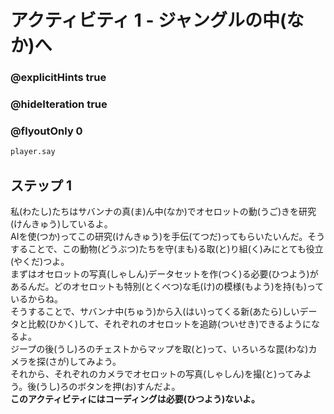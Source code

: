 # アクティビティ 1 - ジャングルの中(なか)へ

### @explicitHints true
### @hideIteration true 
### @flyoutOnly 0

```python
player.say
```

## ステップ 1
私(わたし)たちはサバンナの真(ま)ん中(なか)でオセロットの動(うご)きを研究(けんきゅう)しているよ。<br>
AIを使(つか)ってこの研究(けんきゅう)を手伝(てつだ)ってもらいたいんだ。そうすることで、この動物(どうぶつ)たちを守(まも)る取(と)り組(く)みにとても役立(やくだ)つよ。<br>
まずはオセロットの写真(しゃしん)データセットを作(つく)る必要(ひつよう)があるんだ。どのオセロットも特別(とくべつ)な毛(け)の模様(もよう)を持(も)っているからね。<br>
そうすることで、サバンナ中(ちゅう)から入(はい)ってくる新(あたら)しいデータと比較(ひかく)して、それぞれのオセロットを追跡(ついせき)できるようになるよ。<br>
ジープの後(うし)ろのチェストからマップを取(と)って、いろいろな罠(わな)カメラを探(さが)してみよう。<br>
それから、それぞれのカメラでオセロットの写真(しゃしん)を撮(と)ってみよう。後(うし)ろのボタンを押(お)すんだよ。<br>
**このアクティビティにはコーディングは必要(ひつよう)ないよ。**